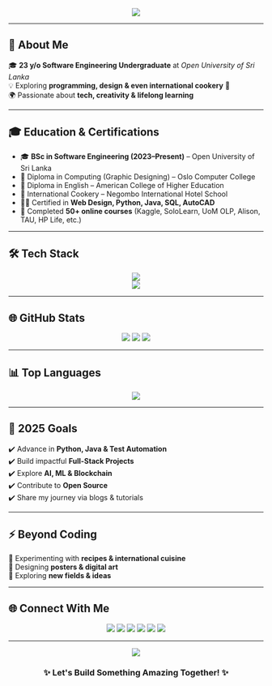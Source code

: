<!-- Profile Header -->
<p align="center">
  <img src="https://readme-typing-svg.herokuapp.com?font=Fira+Code&size=28&duration=3000&pause=1000&color=36BCF7&center=true&vCenter=true&width=800&lines=👋+Hey%2C+I'm+Methmina+Yasas;💻+Software+Engineering+Undergraduate;🚀+Passionate+Tech+Explorer;🌱+Always+Learning+New+Things" />
</p>

---

## 🌟 About Me  
🎓 **23 y/o Software Engineering Undergraduate** at *Open University of Sri Lanka*  
💡 Exploring **programming, design & even international cookery** 🍳  
🌍 Passionate about **tech, creativity & lifelong learning**  

---

## 🎓 Education & Certifications
- 🎓 **BSc in Software Engineering (2023–Present)** – Open University of Sri Lanka  
- 🎨 Diploma in Computing (Graphic Designing) – Oslo Computer College  
- 💬 Diploma in English – American College of Higher Education  
- 🍳 International Cookery – Negombo International Hotel School  
- 🧑‍💻 Certified in **Web Design, Python, Java, SQL, AutoCAD**  
- 🏅 Completed **50+ online courses** (Kaggle, SoloLearn, UoM OLP, Alison, TAU, HP Life, etc.)  

---

## 🛠️ Tech Stack
<p align="center">
  <img src="https://skillicons.dev/icons?i=python,java,cpp,cs,html,css,javascript,sql" /><br/>
  <img src="https://skillicons.dev/icons?i=react,nodejs,mysql,git,github,vscode,postman,figma" />
</p>

---

## 🌐 GitHub Stats
<p align="center">
  <img src="https://github-readme-stats.vercel.app/api?username=MethminaYasas&show_icons=true&theme=radical&hide_border=true" />
  <img src="https://github-readme-streak-stats.herokuapp.com/?user=MethminaYasas&theme=radical&hide_border=true" />
  <img src="https://github-profile-trophy.vercel.app/?username=MethminaYasas&theme=radical&no-frame=true&no-bg=true&margin-w=5" />
</p>

---

## 📊 Top Languages
<p align="center">
  <img src="https://github-readme-stats.vercel.app/api/top-langs/?username=MethminaYasas&layout=compact&theme=radical&hide_border=true" />
</p>

---

## 🎯 2025 Goals
✔️ Advance in **Python, Java & Test Automation**  
✔️ Build impactful **Full-Stack Projects**  
✔️ Explore **AI, ML & Blockchain**  
✔️ Contribute to **Open Source**  
✔️ Share my journey via blogs & tutorials  

---

## ⚡ Beyond Coding
🍳 Experimenting with **recipes & international cuisine**  
🎨 Designing **posters & digital art**  
🚀 Exploring **new fields & ideas**  

---

## 🌐 Connect With Me
<p align="center">
  <a href="mailto:methminay@gmail.com"><img src="https://img.shields.io/badge/Gmail-D14836?style=for-the-badge&logo=gmail&logoColor=white" /></a>
  <a href="https://www.linkedin.com/in/methmina-yasas-57658a227/"><img src="https://img.shields.io/badge/LinkedIn-0A66C2?style=for-the-badge&logo=linkedin&logoColor=white" /></a>
  <a href="https://x.com/MethminaYasas"><img src="https://img.shields.io/badge/Twitter-1DA1F2?style=for-the-badge&logo=twitter&logoColor=white" /></a>
  <a href="https://www.instagram.com/methmina_999"><img src="https://img.shields.io/badge/Instagram-E4405F?style=for-the-badge&logo=instagram&logoColor=white" /></a>
  <a href="https://github.com/MethminaYasas"><img src="https://img.shields.io/badge/GitHub-181717?style=for-the-badge&logo=github&logoColor=white" /></a>
  <a href="https://api.whatsapp.com/send?phone=+94740224207&text=Hello+Methmina!"><img src="https://img.shields.io/badge/WhatsApp-25D366?style=for-the-badge&logo=whatsapp&logoColor=white" /></a>
</p>

---

<p align="center">
  <img src="https://quotes-github-readme.vercel.app/api?type=vertical&theme=tokyonight" />
</p>

<h3 align="center">✨ Let's Build Something Amazing Together! ✨</h3>
